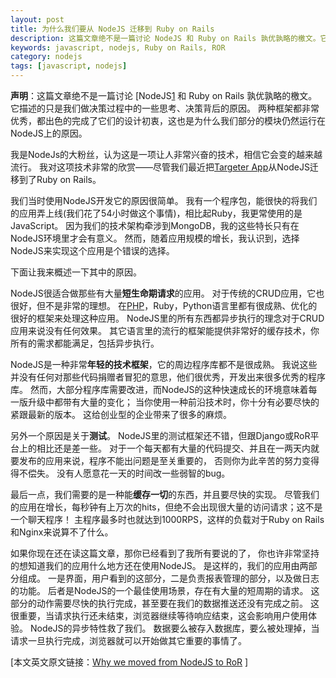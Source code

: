 ```yaml
---
layout: post
title: 为什么我们要从 NodeJS 迁移到 Ruby on Rails
description: 这篇文章绝不是一篇讨论 NodeJS 和 Ruby on Rails 孰优孰略的檄文。它描述的只是我们做决策过程中的一些思考、决策背后的原因。
keywords: javascript, nodejs, Ruby on Rails, ROR
category: nodejs
tags: [javascript, nodejs]
---
```


**声明**：这篇文章绝不是一篇讨论 [NodeJS[1] 和 Ruby on Rails 孰优孰略的檄文。
它描述的只是我们做决策过程中的一些思考、决策背后的原因。
两种框架都非常优秀，都出色的完成了它们的设计初衷，这也是为什么我们部分的模块仍然运行在NodeJS上的原因。

[1]: http://justjavac.com/nodejs/2012/04/03/node-beginner/

我是NodeJs的大粉丝，认为这是一项让人非常兴奋的技术，相信它会变的越来越流行。
我对这项技术非常的欣赏——尽管我们最近把[Targeter App](http://targeterapp.com/)从NodeJS迁移到了Ruby on Rails。

我们当时使用NodeJS开发它的原因很简单。
我有一个程序包，能很快的将我们的应用弄上线(我们花了54小时做这个事情)，相比起Ruby，我更常使用的是JavaScript。
因为我们的技术架构牵涉到MongoDB，我的这些特长只有在NodeJS环境里才会有意义。
然而，随着应用规模的增长，我认识到，选择NodeJS来实现这个应用是个错误的选择。

下面让我来概述一下其中的原因。

NodeJS很适合做那些有大量**短生命期请求**的应用。
对于传统的CRUD应用，它也很好，但不是非常的理想。
在[PHP](http://justjavac.com/categories.html#php-ref)，Ruby，Python语言里都有很成熟、优化的很好的框架来处理这种应用。
NodeJS里的所有东西都异步执行的理念对于CRUD应用来说没有任何效果。
其它语言里的流行的框架能提供非常好的缓存技术，你所有的需求都能满足，包括异步执行。

NodeJS是一种非常**年轻的技术框架**，它的周边程序库都不是很成熟。
我说这些并没有任何对那些代码捐赠者冒犯的意思，他们很优秀，开发出来很多优秀的程序库。
然而，大部分程序库需要改进，而NodeJS的这种快速成长的环境意味着每一版升级中都带有大量的变化；
当你使用一种前沿技术时，你十分有必要尽快的紧跟最新的版本。
这给创业型的企业带来了很多的麻烦。

另外一个原因是关于**测试**。
NodeJS里的测试框架还不错，但跟Django或RoR平台上的相比还是差一些。
对于一个每天都有大量的代码提交、并且在一两天内就要发布的应用来说，程序不能出问题是至关重要的，
否则你为此辛苦的努力变得得不偿失。
没有人愿意花一天的时间改一些弱智的bug。

最后一点，我们需要的是一种能**缓存一切**的东西，并且要尽快的实现。
尽管我们的应用在增长，每秒钟有上万次的hits，但绝不会出现很大量的访问请求；这不是一个聊天程序！
主程序最多时也就达到1000RPS，这样的负载对于Ruby on Rails和Nginx来说算不了什么。

如果你现在还在读这篇文章，那你已经看到了我所有要说的了，
你也许非常坚持的想知道我们的应用什么地方还在使用NodeJS。
是这样的，我们的应用由两部分组成。
一是界面，用户看到的这部分，二是负责报表管理的部分，以及做日志的功能。
后者是NodeJS的一个最佳使用场景，存在有大量的短周期的请求。
这部分的动作需要尽快的执行完成，甚至要在我们的数据推送还没有完成之前。
这很重要，当请求执行还未结束，浏览器继续等待响应结束，这会影响用户使用体验。
NodeJS的异步特性救了我们。
数据要么被存入数据库，要么被处理掉，当请求一旦执行完成，浏览器就可以开始做其它重要的事情了。

[本文英文原文链接：[Why we moved from NodeJS to RoR](http://blog.targeterapp.com/post/22984987832/why-we-moved-from-nodejs-to-ror) ]